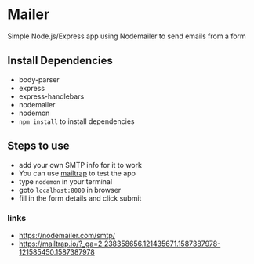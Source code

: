 # Mailer
Simple Node.js/Express app using Nodemailer to send emails from a form

## Install Dependencies
* body-parser
* express 
* express-handlebars 
* nodemailer
* nodemon
* `npm install` to install dependencies


## Steps to use
* add your own SMTP info for it to work
* You can use  [mailtrap](https://mailtrap.io/?_ga=2.238358656.121435671.1587387978-121585450.1587387978) to test the app
* type `nodemon` in your terminal
* goto ``` localhost:8000 ``` in browser
* fill in the form details and click submit

### links
* https://nodemailer.com/smtp/
* https://mailtrap.io/?_ga=2.238358656.121435671.1587387978-121585450.1587387978
